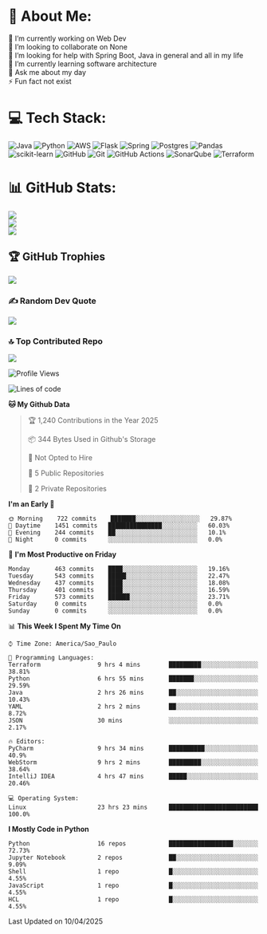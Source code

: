 # 💫 About Me:
🔭 I’m currently working on Web Dev<br>👯 I’m looking to collaborate on None<br>🤝 I’m looking for help with Spring Boot, Java in general and all in my life<br>🌱 I’m currently learning software architecture<br>💬 Ask me about my day<br>⚡ Fun fact not exist


# 💻 Tech Stack:
![Java](https://img.shields.io/badge/java-%23ED8B00.svg?style=for-the-badge&logo=openjdk&logoColor=white) ![Python](https://img.shields.io/badge/python-3670A0?style=for-the-badge&logo=python&logoColor=ffdd54) ![AWS](https://img.shields.io/badge/AWS-%23FF9900.svg?style=for-the-badge&logo=amazon-aws&logoColor=white) ![Flask](https://img.shields.io/badge/flask-%23000.svg?style=for-the-badge&logo=flask&logoColor=white) ![Spring](https://img.shields.io/badge/spring-%236DB33F.svg?style=for-the-badge&logo=spring&logoColor=white) ![Postgres](https://img.shields.io/badge/postgres-%23316192.svg?style=for-the-badge&logo=postgresql&logoColor=white) ![Pandas](https://img.shields.io/badge/pandas-%23150458.svg?style=for-the-badge&logo=pandas&logoColor=white) ![scikit-learn](https://img.shields.io/badge/scikit--learn-%23F7931E.svg?style=for-the-badge&logo=scikit-learn&logoColor=white) ![GitHub](https://img.shields.io/badge/github-%23121011.svg?style=for-the-badge&logo=github&logoColor=white) ![Git](https://img.shields.io/badge/git-%23F05033.svg?style=for-the-badge&logo=git&logoColor=white) ![GitHub Actions](https://img.shields.io/badge/github%20actions-%232671E5.svg?style=for-the-badge&logo=githubactions&logoColor=white) ![SonarQube](https://img.shields.io/badge/SonarQube-black?style=for-the-badge&logo=sonarqube&logoColor=4E9BCD) ![Terraform](https://img.shields.io/badge/terraform-%235835CC.svg?style=for-the-badge&logo=terraform&logoColor=white)
# 📊 GitHub Stats:
![](https://github-readme-stats.vercel.app/api?username=rodrigosfelix&theme=dark&hide_border=false&include_all_commits=true&count_private=true)<br/>
![](https://github-readme-streak-stats.herokuapp.com/?user=rodrigosfelix&theme=dark&hide_border=false)<br/>
![](https://github-readme-stats.vercel.app/api/top-langs/?username=rodrigosfelix&theme=dark&hide_border=false&include_all_commits=true&count_private=true&layout=compact)

## 🏆 GitHub Trophies
![](https://github-profile-trophy.vercel.app/?username=rodrigosfelix&theme=radical&no-frame=false&no-bg=false&margin-w=4)

### ✍️ Random Dev Quote
![](https://quotes-github-readme.vercel.app/api?type=horizontal&theme=radical)

### 🔝 Top Contributed Repo
![](https://github-contributor-stats.vercel.app/api?username=rodrigosfelix&limit=5&theme=dark&combine_all_yearly_contributions=true)

<!-- Proudly created with GPRM ( https://gprm.itsvg.in ) -->


<!--START_SECTION:waka-->
![Profile Views](http://img.shields.io/badge/Profile%20Views-0-blue)

![Lines of code](https://img.shields.io/badge/From%20Hello%20World%20I%27ve%20Written-84319%20lines%20of%20code-blue)

**🐱 My Github Data** 

> 🏆 1,240 Contributions in the Year 2025
 > 
> 📦 344 Bytes Used in Github's Storage 
 > 
> 🚫 Not Opted to Hire
 > 
> 📜 5 Public Repositories 
 > 
> 🔑 2 Private Repositories  
 > 
**I'm an Early 🐤** 

```text
🌞 Morning    722 commits    ███████░░░░░░░░░░░░░░░░░░   29.87% 
🌆 Daytime    1451 commits   ███████████████░░░░░░░░░░   60.03% 
🌃 Evening    244 commits    ██░░░░░░░░░░░░░░░░░░░░░░░   10.1% 
🌙 Night      0 commits      ░░░░░░░░░░░░░░░░░░░░░░░░░   0.0%

```
📅 **I'm Most Productive on Friday** 

```text
Monday       463 commits    ████░░░░░░░░░░░░░░░░░░░░░   19.16% 
Tuesday      543 commits    █████░░░░░░░░░░░░░░░░░░░░   22.47% 
Wednesday    437 commits    ████░░░░░░░░░░░░░░░░░░░░░   18.08% 
Thursday     401 commits    ████░░░░░░░░░░░░░░░░░░░░░   16.59% 
Friday       573 commits    ██████░░░░░░░░░░░░░░░░░░░   23.71% 
Saturday     0 commits      ░░░░░░░░░░░░░░░░░░░░░░░░░   0.0% 
Sunday       0 commits      ░░░░░░░░░░░░░░░░░░░░░░░░░   0.0%

```


📊 **This Week I Spent My Time On** 

```text
⌚︎ Time Zone: America/Sao_Paulo

💬 Programming Languages: 
Terraform                9 hrs 4 mins        █████████░░░░░░░░░░░░░░░░   38.81% 
Python                   6 hrs 55 mins       ███████░░░░░░░░░░░░░░░░░░   29.59% 
Java                     2 hrs 26 mins       ██░░░░░░░░░░░░░░░░░░░░░░░   10.43% 
YAML                     2 hrs 2 mins        ██░░░░░░░░░░░░░░░░░░░░░░░   8.72% 
JSON                     30 mins             ░░░░░░░░░░░░░░░░░░░░░░░░░   2.17%

🔥 Editors: 
PyCharm                  9 hrs 34 mins       ██████████░░░░░░░░░░░░░░░   40.9% 
WebStorm                 9 hrs 2 mins        █████████░░░░░░░░░░░░░░░░   38.64% 
IntelliJ IDEA            4 hrs 47 mins       █████░░░░░░░░░░░░░░░░░░░░   20.46%

💻 Operating System: 
Linux                    23 hrs 23 mins      █████████████████████████   100.0%

```

**I Mostly Code in Python** 

```text
Python                   16 repos            ██████████████████░░░░░░░   72.73% 
Jupyter Notebook         2 repos             ██░░░░░░░░░░░░░░░░░░░░░░░   9.09% 
Shell                    1 repo              █░░░░░░░░░░░░░░░░░░░░░░░░   4.55% 
JavaScript               1 repo              █░░░░░░░░░░░░░░░░░░░░░░░░   4.55% 
HCL                      1 repo              █░░░░░░░░░░░░░░░░░░░░░░░░   4.55%

```



 Last Updated on 10/04/2025
<!--END_SECTION:waka-->
